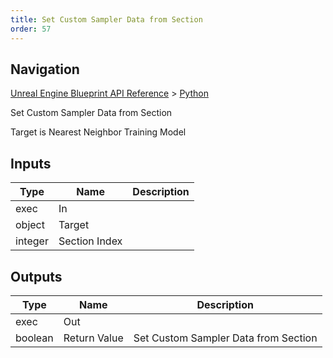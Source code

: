 ```yaml
---
title: Set Custom Sampler Data from Section
order: 57
---
```

## Navigation

[Unreal Engine Blueprint API Reference](https://dev.epicgames.com/documentation/en-us/unreal-engine/BlueprintAPI) > [Python](https://dev.epicgames.com/documentation/en-us/unreal-engine/BlueprintAPI/Python)

Set Custom Sampler Data from Section

Target is Nearest Neighbor Training Model

## Inputs

| Type | Name | Description |
| --- | --- | --- |
| exec | In |  |
| object | Target |  |
| integer | Section Index |  |

## Outputs

| Type | Name | Description |
| --- | --- | --- |
| exec | Out |  |
| boolean | Return Value | Set Custom Sampler Data from Section |
